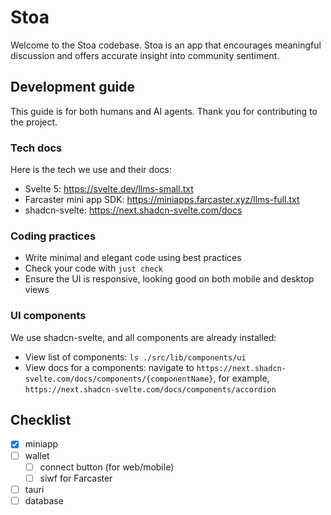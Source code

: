 # Stoa
Welcome to the Stoa codebase. Stoa is an app that encourages meaningful discussion and offers accurate insight into community sentiment.

## Development guide
This guide is for both humans and AI agents. Thank you for contributing to the project.

### Tech docs
Here is the tech we use and their docs:
- Svelte 5: https://svelte.dev/llms-small.txt
- Farcaster mini app SDK: https://miniapps.farcaster.xyz/llms-full.txt
- shadcn-svelte: https://next.shadcn-svelte.com/docs

### Coding practices
- Write minimal and elegant code using best practices
- Check your code with `just check`
- Ensure the UI is responsive, looking good on both mobile and desktop views

### UI components
We use shadcn-svelte, and all components are already installed:
- View list of components: `ls ./src/lib/components/ui`
- View docs for a components: navigate to `https://next.shadcn-svelte.com/docs/components/{componentName}`, for example, `https://next.shadcn-svelte.com/docs/components/accordion`

## Checklist
- [x] miniapp
- [ ] wallet
  - [ ] connect button (for web/mobile)
  - [ ] siwf for Farcaster
- [ ] tauri
- [ ] database
